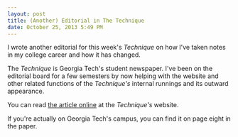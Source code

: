 ```yaml
--- 
layout: post
title: (Another) Editorial in The Technique
date: October 25, 2013 5:49 PM
---
```


I wrote another editorial for this week's <em>Technique</em> on how I've taken notes in my college career and how it has changed.

The <em>Technique</em> is Georgia Tech's student newspaper. I've been on the editorial board for a few semesters by now helping with the website and other related functions of the <em>Technique's</em> internal runnings and its outward appearance.

You can read <a href="http://nique.net/opinions/2013/10/24/the-pen-is-definitely-mightier-than-the-mac/">the article online</a> at the <em>Technique's</em> website.

If you're actually on Georgia Tech's campus, you can find it on page eight in the paper.